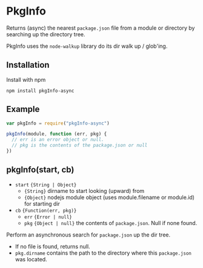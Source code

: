 # PkgInfo
  Returns (async) the nearest `package.json` file from a module or directory by searching up the directory tree.

PkgInfo uses the `node-walkup` library do its dir walk up / glob'ing.

## Installation

Install with npm

```
npm install pkgInfo-async
```

## Example

```javascript
var pkgInfo = require("pkgInfo-async")

pkgInfo(module, function (err, pkg) {
  // err is an error object or null.
  // pkg is the contents of the package.json or null
})
```

## pkgInfo(start, cb)

* `start` `{String | Object}`
  * `{String}` dirname to start looking (upward) from
  * `{Object}` nodejs module object (uses module.filename or module.id) for starting dir
* `cb` `{Function(err, pkg)}`
  * `err` `{Error | null}`
  * `pkg` `{Object | null}` the contents of `package.json`. Null if none found.

Perform an asynchronous search for `package.json` up the dir tree.
* If no file is found, returns null.
* `pkg.dirname` contains the path to the directory where this `package.json` was located.


